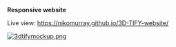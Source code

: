 **Responsive website**


Live view: https://nikomurray.github.io/3D-TIFY-website/

[![3dtifymockup.png](https://i.postimg.cc/25PqK71X/3dtifymockup.png)](https://postimg.cc/p9JX98YD)
